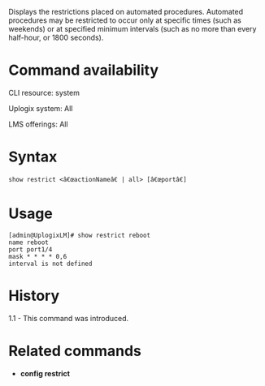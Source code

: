 <!-- 5.4 -->

Displays the restrictions placed on automated procedures. Automated procedures may be restricted to occur only at specific times (such as weekends) or at specified minimum intervals (such as no more than every half-hour, or 1800 seconds).

# Command availability 

CLI resource: system

Uplogix system: All

LMS offerings: All

# Syntax 

```
show restrict <â€œactionNameâ€ | all> [â€œportâ€]
```

# Usage 

```
[admin@UplogixLM]# show restrict reboot
name reboot
port port1/4
mask * * * * 0,6
interval is not defined
```

# History 

1.1 - This command was introduced.

# Related commands 

- **config restrict**

